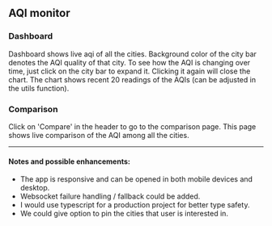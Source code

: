 ## AQI monitor

### Dashboard
Dashboard shows live aqi of all the cities.
Background color of the city bar denotes the AQI quality of that city.
To see how the AQI is changing over time, just click on the city bar to expand it.
Clicking it again will close the chart. The chart shows recent 20 readings of the AQIs (can be adjusted in the utils function). 

### Comparison
Click on 'Compare' in the header to go to the comparison page. This page shows live comparison of the AQI among all the cities.


----

#### Notes and possible enhancements:
- The app is responsive and can be opened in both mobile devices and desktop.
- Websocket failure handling / fallback could be added.
- I would use typescript for a production project for better type safety.
- We could give option to pin the cities that user is interested in.
